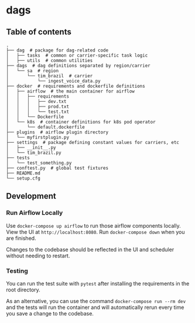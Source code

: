 # dags

## Table of contents

``` shell
.
├── dag  # package for dag-related code
│   ├── tasks  # common or carrier-specific task logic
│   ├── utils  # common utilities
├── dags  # dag definitions separated by region/carrier
│   └── sa  # region
│       └── tim_brazil  # carrier
│           └── ingest_voice_data.py
├── docker  # requirements and dockerfile definitions
│   ├── airflow  # the main container for airflow
│   │   ├── requirements
│   │   │   ├── dev.txt
│   │   │   ├── prod.txt
│   │   │   └── test.txt
│   │   └── Dockerfile
│   └── k8s  # container definitions for k8s pod operator
│       └── default.dockerfile
├── plugins  # airflow plugin directory
│   └── myfirstplugin.py
├── settings  # package defining constant values for carriers, etc
│   ├── __init__.py
│   └── tim_brazil.py
├── tests
│   └── test_something.py
├── conftest.py  # global test fixtures
├── README.md
└── setup.cfg
```

## Development

### Run Airflow Locally

Use `docker-compose up airflow` to run those airflow components locally. View the UI at `http://localhost:8080`. Run `docker-compose down` when you are finished.

Changes to the codebase should be reflected in the UI and scheduler without needing to restart.

### Testing

You can run the test suite with `pytest` after installing the requirements in the root directory.

As an alternative, you can use the command `docker-compose run --rm dev` and the tests will run the container and will automatically rerun every time you save a change to the codebase.
